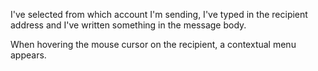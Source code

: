 I've selected from which account I'm sending, I've typed in the recipient address and I've written something in the message body.

When hovering the mouse cursor on the recipient, a contextual menu appears.
